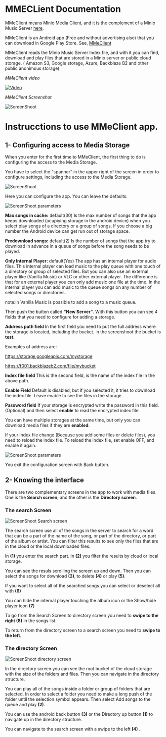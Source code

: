 # MMECLient Documentation

MMeClient means Minio Media Client, and it is the complement of a Minio Music Server [here](https://github.com/Javierenrique00/minio_Music_Server).

MMeClient is an Android app (Free and without advertising also) that you can download in Google Play Store. See, [MMeClient](https://play.google.com/store/apps/details?id=com.mundocreativo.javier.mmeclient&hl=en)

MMeClient reads the Minio Music Server Index file, and with it you can find, download and play files that are stored in a Minio server or public cloud storage. ( Amazon S3, Google storage, Azure, Backblaze B2 and other public anonimous storage)

_MMeClient video_

[![Video](./pictures/video2_img.jpg)](https://www.youtube.com/watch?v=THsvST5LZzo)

_MMeClient Screenshot_

![ScreenShoot](./pictures/Screenshot_20190904-152246.png)



# Instrucctions to use MMeClient app.

## 1- Configuring access to Media Storage

When you enter for the first time to MMeClient, the first thing to do is configuring the access to the Media Storage.

You have to select the "spanner" in the upper right of the screen in order to configure settings, including the access to the Media Storage.

![ScreenShoot](./pictures/Screenshot_20190904-152400.png)

Here you can configure the app. You can leave the defaults.

![ScreenShoot parameters](./pictures/Screenshot_20190904-152435.png)

**Max songs in cache:** default(30) Is the max number of songs that the app keeps downloaded (ocupiying storage in the android device) when you select play songs of a directory or a group of songs. If you choose a big number the Android device can get run out of storage space.

**Predownload songs:** default(2) Is the number of songs that the app try to download in advance in a queue of songs before the song needs to be played.

**Only Internal Player:** default(Yes) The app has an internal player for audio files. This internal player can load music to the play queue with one touch of a directory or group of selected files. But you can also use an external player like (Vanilla Music) or VLC or other external player. The difference is that for an external player you can only add music one file at the time. In the internal player you can add music to the queue songs on any number of selected songs or directories.

note:in Vanilla Music is possible to add a song to a music queue.

Then push the button called **"New Server"**. With this button you can see 4 fields that you need to configure for adding a storage.

**Address path field** In the first field you need to put the full address where the storage is located, including the bucket. in the screenshoot the bucket is **test**.

Examples of address are:

https://storage.googleapis.com/mystorage

https://f001.backblazeb2.com/file/mybucket

**Index file field** This is the second field, is the name of the index file in the above path.

**Enable Field** Default is disabled, but if you selected it, it tries to download the index file. Leave enable to see the files in the storage.

**Password field** If your storage is encrypted write the password in this field. (Optional) and then select **enable** to read the encrypted index file.

You can have multiple storages at the same time, but only you can download media files if they are **enabled**.

If your index file change (Because you add some files or delete files), you need to reload the index file. To reload the index file, set enable OFF, and enable it again.


![ScreenShoot parameters](./pictures/Screenshot_20190904-152522.png)


You exit the configuration screen with Back button.

## 2- Knowing the interface

There are two complementary screens in the app to work with media files. One is the **Search screen**, and the other is the **Directory screen**.

### The search Screen

![ScreenShoot Search screen](./pictures/explicacion1.png)

The search screen use all of the songs in the server to search for a word that can be a part of the name of the song, or part of the directory, or part of the album or artist. You can filter this results to see only the files that are in the cloud or the local downloaded files.

In **(1)** you enter the search part.
In **(2)** you filter the results by cloud or local storage.

You can see the resuls scrolling the screen up and down. Then you can select the songs for download **(3)**, to delete **(4)** or play **(5)**.

If you want to select all of the searched songs you can select or deselect all with **(6)**

You can hide the internal player touching the album icon or the Show/hide player icon **(7)**

To go from the Search Screen to directory screen you need to **swipe to the right (8)** in the songs list.

To return from the directory screen to a search screen you need to **swipe to the left**.

### The directory Screen

![ScreenShoot directory screen](./pictures/explicacion2.png)


In the directory screen you can see the root bucket of the cloud storage with the size of the folders and files. Then you can navigate in the directory structure.

You can play all of the songs inside a folder or group of folders that are selected. In order to select a folder you need to make a long push of the folder until the selection symbol appears. Then select Add songs to the queue and play **(2)**.

You can use the android back button **(3)** or the Directory up button **(1)** to navigate up in the directory structure.

You can navigate to the search screen with a swipe to the left **(4)** .



